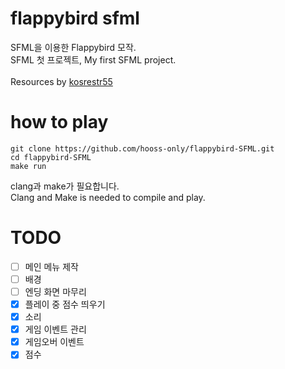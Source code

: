 # flappybird sfml
SFML을 이용한 Flappybird 모작.<br>
SFML 첫 프로젝트, My first SFML project.<br>
<br>
Resources by [kosrestr55](https://kosresetr55.itch.io/flappy-bird-assets-by-kosresetr55)

# how to play
```
git clone https://github.com/hooss-only/flappybird-SFML.git
cd flappybird-SFML
make run
```
clang과 make가 필요합니다.<br>
Clang and Make is needed to compile and play.

# TODO
- [ ] 메인 메뉴 제작
- [ ] 배경
- [ ] 엔딩 화면 마무리
- [X] 플레이 중 점수 띄우기
- [X] 소리
- [X] 게임 이벤트 관리
- [X] 게임오버 이벤트
- [X] 점수
